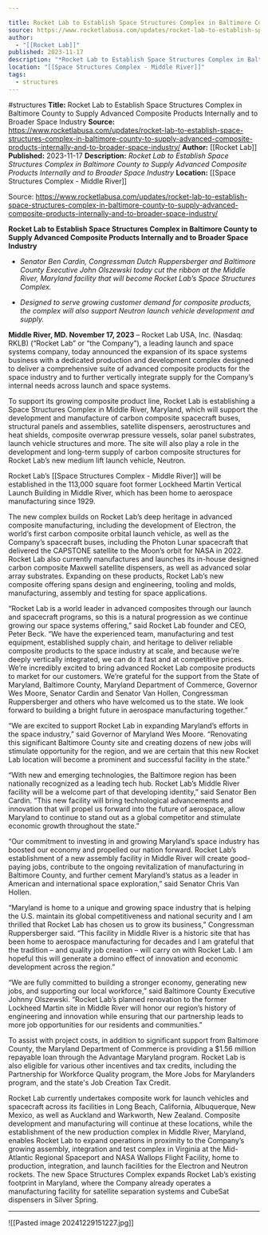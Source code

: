 ```yaml
---

title: Rocket Lab to Establish Space Structures Complex in Baltimore County to Supply Advanced Composite Products Internally and to Broader Space Industry  
source: https://www.rocketlabusa.com/updates/rocket-lab-to-establish-space-structures-complex-in-baltimore-county-to-supply-advanced-composite-products-internally-and-to-broader-space-industry/
author:
  - "[[Rocket Lab]]"
published: 2023-11-17
description: "*Rocket Lab to Establish Space Structures Complex in Baltimore County to Supply Advanced Composite Products Internally and to Broader Space Industry*"
location: "[[Space Structures Complex - Middle River]]"
tags:
  - structures
---
```


#structures
**Title:** Rocket Lab to Establish Space Structures Complex in Baltimore County to Supply Advanced Composite Products Internally and to Broader Space Industry
**Source:** https://www.rocketlabusa.com/updates/rocket-lab-to-establish-space-structures-complex-in-baltimore-county-to-supply-advanced-composite-products-internally-and-to-broader-space-industry/
**Author:** [[Rocket Lab]]
**Published:** 2023-11-17
**Description:** *Rocket Lab to Establish Space Structures Complex in Baltimore County to Supply Advanced Composite Products Internally and to Broader Space Industry*
**Location:** [[Space Structures Complex - Middle River]]

Source: https://www.rocketlabusa.com/updates/rocket-lab-to-establish-space-structures-complex-in-baltimore-county-to-supply-advanced-composite-products-internally-and-to-broader-space-industry/

**Rocket Lab to Establish Space Structures Complex in Baltimore County to Supply Advanced Composite Products Internally and to Broader Space Industry**

- *Senator Ben Cardin, Congressman Dutch Ruppersberger and Baltimore County Executive John Olszewski today cut the ribbon at the Middle River, Maryland facility that will become Rocket Lab’s Space Structures Complex.*

- *Designed to serve growing customer demand for composite products, the complex will also support Neutron launch vehicle development and supply.*

**Middle River, MD. November 17, 2023** – Rocket Lab USA, Inc. (Nasdaq: RKLB) (“Rocket Lab” or “the Company”), a leading launch and space systems company, today announced the expansion of its space systems business with a dedicated production and development complex designed to deliver a comprehensive suite of advanced composite products for the space industry and to further vertically integrate supply for the Company’s internal needs across launch and space systems.

To support its growing composite product line, Rocket Lab is establishing a Space Structures Complex in Middle River, Maryland, which will support the development and manufacture of carbon composite spacecraft buses, structural panels and assemblies, satellite dispensers, aerostructures and heat shields, composite overwrap pressure vessels, solar panel substrates, launch vehicle structures and more. The site will also play a role in the development and long-term supply of carbon composite structures for Rocket Lab’s new medium lift launch vehicle, Neutron.

Rocket Lab’s [[Space Structures Complex - Middle River]] will be established in the 113,000 square foot former Lockheed Martin Vertical Launch Building in Middle River, which has been home to aerospace manufacturing since 1929.

The new complex builds on Rocket Lab’s deep heritage in advanced composite manufacturing, including the development of Electron, the world’s first carbon composite orbital launch vehicle, as well as the Company’s spacecraft buses, including the Photon Lunar spacecraft that delivered the CAPSTONE satellite to the Moon’s orbit for NASA in 2022. Rocket Lab also currently manufactures and launches its in-house designed carbon composite Maxwell satellite dispensers, as well as advanced solar array substrates. Expanding on these products, Rocket Lab’s new composite offering spans design and engineering, tooling and molds, manufacturing, assembly and testing for space applications.

“Rocket Lab is a world leader in advanced composites through our launch and spacecraft programs, so this is a natural progression as we continue growing our space systems offering,” said Rocket Lab founder and CEO, Peter Beck. “We have the experienced team, manufacturing and test equipment, established supply chain, and heritage to deliver reliable composite products to the space industry at scale, and because we’re deeply vertically integrated, we can do it fast and at competitive prices. We’re incredibly excited to bring advanced Rocket Lab composite products to market for our customers. We’re grateful for the support from the State of Maryland, Baltimore County, Maryland Department of Commerce, Governor Wes Moore, Senator Cardin and Senator Van Hollen, Congressman Ruppersberger and others who have welcomed us to the state. We look forward to building a bright future in aerospace manufacturing together.”

“We are excited to support Rocket Lab in expanding Maryland’s efforts in the space industry,” said Governor of Maryland Wes Moore. “Renovating this significant Baltimore County site and creating dozens of new jobs will stimulate opportunity for the region, and we are certain that this new Rocket Lab location will become a prominent and successful facility in the state.”

“With new and emerging technologies, the Baltimore region has been nationally recognized as a leading tech hub. Rocket Lab’s Middle River facility will be a welcome part of that developing identity,” said Senator Ben Cardin. “This new facility will bring technological advancements and innovation that will propel us forward into the future of aerospace, allow Maryland to continue to stand out as a global competitor and stimulate economic growth throughout the state.”

“Our commitment to investing in and growing Maryland’s space industry has boosted our economy and propelled our nation forward. Rocket Lab’s establishment of a new assembly facility in Middle River will create good-paying jobs, contribute to the ongoing revitalization of manufacturing in Baltimore County, and further cement Maryland’s status as a leader in American and international space exploration,” said Senator Chris Van Hollen.

“Maryland is home to a unique and growing space industry that is helping the U.S. maintain its global competitiveness and national security and I am thrilled that Rocket Lab has chosen us to grow its business,” Congressman Ruppersberger said. “This facility in Middle River is a historic site that has been home to aerospace manufacturing for decades and I am grateful that the tradition – and quality job creation – will carry on with Rocket Lab. I am hopeful this will generate a domino effect of innovation and economic development across the region.”

“We are fully committed to building a stronger economy, generating new jobs, and supporting our local workforce,” said Baltimore County Executive Johnny Olszewski. “Rocket Lab’s planned renovation to the former Lockheed Martin site in Middle River will honor our region’s history of engineering and innovation while ensuring that our partnership leads to more job opportunities for our residents and communities.”

To assist with project costs, in addition to significant support from Baltimore County, the Maryland Department of Commerce is providing a $1.56 million repayable loan through the Advantage Maryland program. Rocket Lab is also eligible for various other incentives and tax credits, including the Partnership for Workforce Quality program, the More Jobs for Marylanders program, and the state's Job Creation Tax Credit.

Rocket Lab currently undertakes composite work for launch vehicles and spacecraft across its facilities in Long Beach, California, Albuquerque, New Mexico, as well as Auckland and Warkworth, New Zealand. Composite development and manufacturing will continue at these locations, while the establishment of the new production complex in Middle River, Maryland, enables Rocket Lab to expand operations in proximity to the Company’s growing assembly, integration and test complex in Virginia at the Mid-Atlantic Regional Spaceport and NASA Wallops Flight Facility, home to production, integration, and launch facilities for the Electron and Neutron rockets. The new Space Structures Complex expands Rocket Lab’s existing footprint in Maryland, where the Company already operates a manufacturing facility for satellite separation systems and CubeSat dispensers in Silver Spring.

---

![[Pasted image 20241229151227.jpg]]